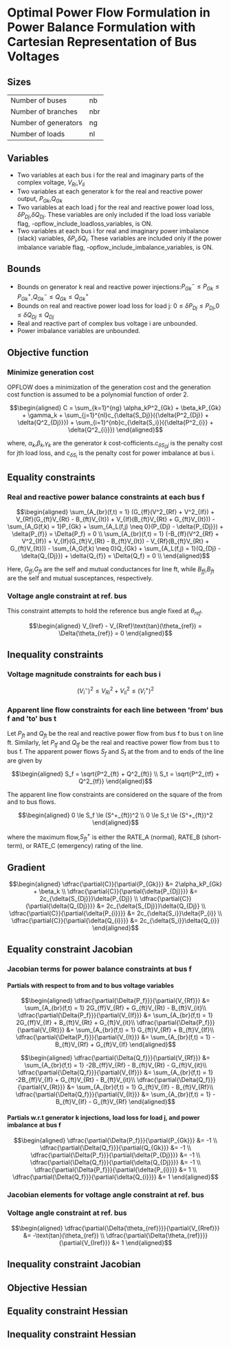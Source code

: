 # Optimal Power Flow Formulation in Power Balance Formulation with Cartesian Representation of Bus Voltages

## Sizes
<table>
<tr>
<td>Number of buses</td> <td>nb</td>
</tr>
<tr>
<td>Number of branches</td> <td>nbr</td>
</tr>
<tr>
<td>Number of generators</td> <td>ng</td>
</tr>
<tr>
<td>Number of loads</td> <td>nl</td>
</tr>
</table>

## Variables

- Two variables at each bus i for the real and imaginary parts of the complex voltage, $`V_{Ri}`$,$`V_{Ii}`$
- Two variables at each generator k for the real and reactive power output, $`P_{Gk}`$,$`Q_{Gk}`$
- Two variables at each load j for the real and reactive power load loss, $`\delta{P_{Dj}}`$,$`\delta{Q_{Dj}}`$. These variables are only included 
if the load loss variable flag, -opflow_include_loadloss_variables, is ON.
- Two variables at each bus i for real and imaginary power imbalance (slack) variables, $`\delta{P_{i}}`$,$`\delta{Q_{i}}`$. These variables are included
only if the power imbalance variable flag, -opflow_include_imbalance_variables, is ON.

## Bounds

- Bounds on generator k real and reactive power injections:$`P_{Gk}^- \le P_{Gk} \le P_{Gk}^+`$,$`Q_{Gk}^- \le Q_{Gk} \le Q_{Gk}^+`$
- Bounds on real and reactive power load loss for load j: $`0 \le \delta{P_{Dj}} \le P_{Dj}`$,$`0 \le \delta{Q_{Dj}} \le Q_{Dj}`$
- Real and reactive part of complex bus voltage i are unbounded.
- Power imbalance variables are unbounded.


## Objective function

### Minimize generation cost
OPFLOW does a minimization of the generation cost and the generation cost function is assumed to be a polynomial function of order 2.
```math
\begin{aligned}
C = \sum_{k=1}^{ng} \alpha_kP^2_{Gk} + \beta_kP_{Gk} + \gamma_k + \sum_{j=1}^{nl}c_{\delta{S_Dj}}({\delta{P^2_{Dj}} + \delta{Q^2_{Dj}}}) 
+ \sum_{i=1}^{nb}c_{\delta{S_i}}({\delta{P^2_{i}} + \delta{Q^2_{i}}})
\end{aligned}
```
where, $`\alpha_k`$,$`\beta_k`$,$`\gamma_k`$ are the generator $`k`$ cost-cofficients.$`c_{\delta{S_Dj}}`$ is the penalty cost for jth load loss, 
and $`c_{\delta{S_i}}`$ is the penalty cost for power imbalance at bus i.

## Equality constraints

### Real and reactive power balance constraints at each bus f
```math
\begin{aligned}
\sum_{A_{br}(f,t) = 1} (G_{ff}(V^2_{Rf} + V^2_{If}) + V_{Rf}(G_{ft}V_{Rt} - B_{ft}V_{It}) + V_{If}(B_{ft}V_{Rt} + G_{ft}V_{It}))
    - \sum_{A_G(f,k) = 1}P_{Gk} + \sum_{A_L(f,j) \neq 0}(P_{Dj} - \delta{P_{Dj}}) + \delta{P_{f}} = \Delta{P_f} = 0 \\
\sum_{A_{br}(f,t) = 1} (-B_{ff}(V^2_{Rf} + V^2_{If}) + V_{If}(G_{ft}V_{Rt} - B_{ft}V_{It}) - V_{Rf}(B_{ft}V_{Rt} + G_{ft}V_{It}))
    - \sum_{A_G(f,k) \neq 0}Q_{Gk} + \sum_{A_L(f,j) = 1}(Q_{Dj} - \delta{Q_{Dj}}) + \delta{Q_{f}} = \Delta{Q_f} = 0 \\
\end{aligned}
```
Here, $`G_{ff}`$,$`G_{ft}`$ are the self and mutual conductances for line ft, while $`B_{ff}`$,$`B_{ft}`$ are the
self and mutual susceptances, respectively.
### Voltage angle constraint at ref. bus
This constraint attempts to hold the reference bus angle fixed at $`\theta_{ref}`$.
```math
\begin{aligned}
    V_{Iref} - V_{Rref}\text{tan}(\theta_{ref}) = \Delta{\theta_{ref}} = 0
\end{aligned}
```

## Inequality constraints

### Voltage magnitude constraints for each bus i
```math
(V^-_i)^2 \le V^2_{Ri} + V^2_{Ii} \le (V^+_i)^2
```

### Apparent line flow constraints for each line between 'from' bus f and 'to' bus t
Let $`P_{ft}`$ and $`Q_{ft}`$ be the real and reactive power flow from bus f to bus t on line ft. 
Similarly, let $`P_{tf}`$ and $`Q_{tf}`$ be the real and reactive power flow from bus t to bus f.
The apparent power flows $`S_{f}`$ and $`S_{t}`$ at the from and to ends of the line are given by
```math
\begin{aligned}
S_f = \sqrt{P^2_{ft} + Q^2_{ft}} \\
S_t = \sqrt{P^2_{tf} + Q^2_{tf}}
\end{aligned}
```
The apparent line flow constraints are considered on the square of the from and to bus flows.
```math
\begin{aligned}
0 \le S_f \le (S^+_{ft})^2 \\
0 \le S_t \le (S^+_{ft})^2
\end{aligned}
```
where the maximum flow,$`S^+_{ft}`$ is either the RATE_A (normal), RATE_B (short-term), or RATE_C (emergency) rating of the line.

## Gradient

```math
\begin{aligned}
\dfrac{\partial{C}}{\partial{P_{Gk}}} &= 2\alpha_kP_{Gk} + \beta_k \\
\dfrac{\partial{C}}{\partial{\delta{P_{Dj}}}} &= 2c_{\delta{S_{Dj}}}\delta{P_{Dj}} \\
\dfrac{\partial{C}}{\partial{\delta{Q_{Dj}}}} &= 2c_{\delta{S_{Dj}}}\delta{Q_{Dj}} \\
\dfrac{\partial{C}}{\partial{\delta{P_{i}}}} &= 2c_{\delta{S_i}}\delta{P_{i}} \\
\dfrac{\partial{C}}{\partial{\delta{Q_{i}}}} &= 2c_{\delta{S_i}}\delta{Q_{i}}
\end{aligned}
```

## Equality constraint Jacobian

### Jacobian terms for power balance constraints at bus f

#### Partials with respect to from and to bus voltage variables
```math
\begin{aligned}
\dfrac{\partial{\Delta{P_f}}}{\partial{V_{Rf}}} &= \sum_{A_{br}(f,t) = 1} 2G_{ff}V_{Rf} + G_{ft}V_{Rt} - B_{ft}V_{it}\\
\dfrac{\partial{\Delta{P_f}}}{\partial{V_{If}}} &= \sum_{A_{br}(f,t) = 1} 2G_{ff}V_{If} + B_{ft}V_{Rt} + G_{ft}V_{it}\\
\dfrac{\partial{\Delta{P_f}}}{\partial{V_{Rt}}} &= \sum_{A_{br}(f,t) = 1}                 G_{ft}V_{Rf} + B_{ft}V_{If}\\
\dfrac{\partial{\Delta{P_f}}}{\partial{V_{It}}} &= \sum_{A_{br}(f,t) = 1}                -B_{ft}V_{Rf} + G_{ft}V_{If}
\end{aligned}
```

```math
\begin{aligned}
\dfrac{\partial{\Delta{Q_f}}}{\partial{V_{Rf}}} &= \sum_{A_{br}(f,t) = 1} -2B_{ff}V_{Rf} - B_{ft}V_{Rt} - G_{ft}V_{it}\\
\dfrac{\partial{\Delta{Q_f}}}{\partial{V_{If}}} &= \sum_{A_{br}(f,t) = 1} -2B_{ff}V_{If} + G_{ft}V_{Rt} - B_{ft}V_{it}\\
\dfrac{\partial{\Delta{Q_f}}}{\partial{V_{Rt}}} &= \sum_{A_{br}(f,t) = 1}                  G_{ft}V_{If} - B_{ft}V_{Rf}\\
\dfrac{\partial{\Delta{Q_f}}}{\partial{V_{It}}} &= \sum_{A_{br}(f,t) = 1}                 -B_{ft}V_{If} - G_{ft}V_{Rf}
\end{aligned}
```

#### Partials w.r.t generator k injections, load loss for load j, and power imbalance at bus f

```math
\begin{aligned}
\dfrac{\partial{\Delta{P_f}}}{\partial{P_{Gk}}} &= -1 \\
\dfrac{\partial{\Delta{Q_f}}}{\partial{Q_{Gk}}} &= -1 \\
\dfrac{\partial{\Delta{P_f}}}{\partial{\delta{P_{Dj}}}} &= -1 \\
\dfrac{\partial{\Delta{Q_f}}}{\partial{\delta{Q_{Dj}}}} &= -1 \\
\dfrac{\partial{\Delta{P_f}}}{\partial{\delta{P_{i}}}} &= 1 \\
\dfrac{\partial{\Delta{Q_f}}}{\partial{\delta{Q_{i}}}} &= 1
\end{aligned}
```

### Jacobian elements for voltage angle constraint at ref. bus

### Voltage angle constraint at ref. bus

```math
\begin{aligned}
    \dfrac{\partial{\Delta{\theta_{ref}}}}{\partial{V_{Rref}}} &= -\text{tan}(\theta_{ref}) \\
    \dfrac{\partial{\Delta{\theta_{ref}}}}{\partial{V_{Iref}}} &= 1
\end{aligned}
```
## Inequality constraint Jacobian
## Objective Hessian
## Equality constraint Hessian
## Inequality constraint Hessian